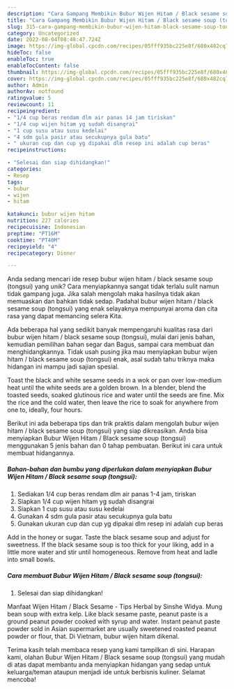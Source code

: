 ```yaml
---
description: "Cara Gampang Membikin Bubur Wijen Hitam / Black sesame soup (tongsui) yang Enak"
title: "Cara Gampang Membikin Bubur Wijen Hitam / Black sesame soup (tongsui) yang Enak"
slug: 315-cara-gampang-membikin-bubur-wijen-hitam-black-sesame-soup-tongsui-yang-enak
category: Uncategorized
date: 2022-08-04T08:48:47.724Z
image: https://img-global.cpcdn.com/recipes/05fff935bc225e8f/680x482cq70/bubur-wijen-hitam-black-sesame-soup-tongsui-foto-resep-utama.jpg
hideToc: false
enableToc: true
enableTocContent: false
thumbnail: https://img-global.cpcdn.com/recipes/05fff935bc225e8f/680x482cq70/bubur-wijen-hitam-black-sesame-soup-tongsui-foto-resep-utama.jpg
cover: https://img-global.cpcdn.com/recipes/05fff935bc225e8f/680x482cq70/bubur-wijen-hitam-black-sesame-soup-tongsui-foto-resep-utama.jpg
author: Admin
authorAv: notfound
ratingvalue: 5
reviewcount: 11
recipeingredient:
- "1/4 cup beras rendam dlm air panas 14 jam tiriskan"
- "1/4 cup wijen hitam yg sudah disangrai"
- "1 cup susu atau susu kedelai"
- "4 sdm gula pasir atau secukupnya gula batu"
- " ukuran cup dan cup yg dipakai dlm resep ini adalah cup beras"
recipeinstructions:

- "Selesai dan siap dihidangkan!"
categories:
- Resep
tags:
- bubur
- wijen
- hitam

katakunci: bubur wijen hitam 
nutrition: 227 calories
recipecuisine: Indonesian
preptime: "PT16M"
cooktime: "PT40M"
recipeyield: "4"
recipecategory: Dinner

---
```





Anda sedang mencari ide resep bubur wijen hitam / black sesame soup (tongsui) yang unik? Cara menyiapkannya sangat tidak terlalu sulit namun tidak gampang juga. Jika salah mengolah maka hasilnya tidak akan memuaskan dan bahkan tidak sedap. Padahal bubur wijen hitam / black sesame soup (tongsui) yang enak selayaknya mempunyai aroma dan cita rasa yang dapat memancing selera Kita.





Ada beberapa hal yang sedikit banyak mempengaruhi kualitas rasa dari bubur wijen hitam / black sesame soup (tongsui), mulai dari jenis bahan, kemudian pemilihan bahan segar dan Bagus, sampai cara membuat dan menghidangkannya. Tidak usah pusing jika mau menyiapkan bubur wijen hitam / black sesame soup (tongsui) enak,      asal sudah tahu triknya maka hidangan ini mampu jadi sajian spesial.














Toast the black and white sesame seeds in a wok or pan over low-medium heat until the white seeds are a golden brown. In a blender, blend the toasted seeds, soaked glutinous rice and water until the seeds are fine. Mix the rice and the cold water, then leave the rice to soak for anywhere from one to, ideally, four hours.






Berikut ini ada beberapa tips dan trik praktis dalam mengolah bubur wijen hitam / black sesame soup (tongsui) yang siap dikreasikan. Anda bisa menyiapkan Bubur Wijen Hitam / Black sesame soup (tongsui) menggunakan 5 jenis bahan dan 0 tahap pembuatan. Berikut ini cara untuk membuat hidangannya.

<!--inarticleads1-->

##### Bahan-bahan dan bumbu yang diperlukan dalam menyiapkan Bubur Wijen Hitam / Black sesame soup (tongsui):

1. Sediakan 1/4 cup beras rendam dlm air panas 1-4 jam, tiriskan
1. Siapkan 1/4 cup wijen hitam yg sudah disangrai
1. Siapkan 1 cup susu atau susu kedelai
1. Gunakan 4 sdm gula pasir atau secukupnya gula batu
1. Gunakan  ukuran cup dan cup yg dipakai dlm resep ini adalah cup beras


Add in the honey or sugar. Taste the black sesame soup and adjust for sweetness. If the black sesame soup is too thick for your liking, add in a little more water and stir until homogeneous. Remove from heat and ladle into small bowls. 

<!--inarticleads2-->

##### Cara membuat Bubur Wijen Hitam / Black sesame soup (tongsui):


1. Selesai dan siap dihidangkan!

Manfaat Wijen Hitam / Black Sesame - Tips Herbal by Sinshe Widya. Mung bean soup with extra kelp. Like black sesame paste, peanut paste is a ground peanut powder cooked with syrup and water. Instant peanut paste powder sold in Asian supermarket are usually sweetened roasted peanut powder or flour, that. Di Vietnam, bubur wijen hitam dikenal. 

Terima kasih telah membaca resep yang kami tampilkan di sini. Harapan kami, olahan Bubur Wijen Hitam / Black sesame soup (tongsui) yang mudah di atas dapat membantu anda menyiapkan hidangan yang sedap untuk keluarga/teman ataupun menjadi ide untuk berbisnis kuliner. Selamat mencoba!
